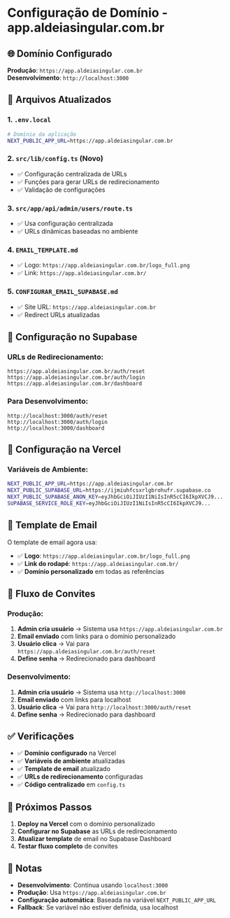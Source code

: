 # Configuração de Domínio - app.aldeiasingular.com.br

## 🌐 Domínio Configurado

**Produção**: `https://app.aldeiasingular.com.br`  
**Desenvolvimento**: `http://localhost:3000`

## 📁 Arquivos Atualizados

### 1. **`.env.local`**
```bash
# Domínio da aplicação
NEXT_PUBLIC_APP_URL=https://app.aldeiasingular.com.br
```

### 2. **`src/lib/config.ts`** (Novo)
- ✅ Configuração centralizada de URLs
- ✅ Funções para gerar URLs de redirecionamento
- ✅ Validação de configurações

### 3. **`src/app/api/admin/users/route.ts`**
- ✅ Usa configuração centralizada
- ✅ URLs dinâmicas baseadas no ambiente

### 4. **`EMAIL_TEMPLATE.md`**
- ✅ Logo: `https://app.aldeiasingular.com.br/logo_full.png`
- ✅ Link: `https://app.aldeiasingular.com.br/`

### 5. **`CONFIGURAR_EMAIL_SUPABASE.md`**
- ✅ Site URL: `https://app.aldeiasingular.com.br`
- ✅ Redirect URLs atualizadas

## 🔧 Configuração no Supabase

### URLs de Redirecionamento:
```
https://app.aldeiasingular.com.br/auth/reset
https://app.aldeiasingular.com.br/auth/login
https://app.aldeiasingular.com.br/dashboard
```

### Para Desenvolvimento:
```
http://localhost:3000/auth/reset
http://localhost:3000/auth/login
http://localhost:3000/dashboard
```

## 🚀 Configuração na Vercel

### Variáveis de Ambiente:
```bash
NEXT_PUBLIC_APP_URL=https://app.aldeiasingular.com.br
NEXT_PUBLIC_SUPABASE_URL=https://ijmiuhfcsxrlgbrohufr.supabase.co
NEXT_PUBLIC_SUPABASE_ANON_KEY=eyJhbGciOiJIUzI1NiIsInR5cCI6IkpXVCJ9...
SUPABASE_SERVICE_ROLE_KEY=eyJhbGciOiJIUzI1NiIsInR5cCI6IkpXVCJ9...
```

## 📧 Template de Email

O template de email agora usa:
- ✅ **Logo**: `https://app.aldeiasingular.com.br/logo_full.png`
- ✅ **Link do rodapé**: `https://app.aldeiasingular.com.br/`
- ✅ **Domínio personalizado** em todas as referências

## 🔄 Fluxo de Convites

### Produção:
1. **Admin cria usuário** → Sistema usa `https://app.aldeiasingular.com.br`
2. **Email enviado** com links para o domínio personalizado
3. **Usuário clica** → Vai para `https://app.aldeiasingular.com.br/auth/reset`
4. **Define senha** → Redirecionado para dashboard

### Desenvolvimento:
1. **Admin cria usuário** → Sistema usa `http://localhost:3000`
2. **Email enviado** com links para localhost
3. **Usuário clica** → Vai para `http://localhost:3000/auth/reset`
4. **Define senha** → Redirecionado para dashboard

## ✅ Verificações

- ✅ **Domínio configurado** na Vercel
- ✅ **Variáveis de ambiente** atualizadas
- ✅ **Template de email** atualizado
- ✅ **URLs de redirecionamento** configuradas
- ✅ **Código centralizado** em `config.ts`

## 🎯 Próximos Passos

1. **Deploy na Vercel** com o domínio personalizado
2. **Configurar no Supabase** as URLs de redirecionamento
3. **Atualizar template** de email no Supabase Dashboard
4. **Testar fluxo completo** de convites

## 📝 Notas

- **Desenvolvimento**: Continua usando `localhost:3000`
- **Produção**: Usa `https://app.aldeiasingular.com.br`
- **Configuração automática**: Baseada na variável `NEXT_PUBLIC_APP_URL`
- **Fallback**: Se variável não estiver definida, usa localhost
